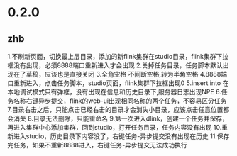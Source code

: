 # 0.2.0
## zhb
1.不刷新页面，切换最上层目录，添加的新flink集群在studio目录，flink集群下拉框没有出现，必须8888端口重新进入才会出现
2.关掉任务目录，任务脚本默认出现在了草稿，应该也是直接关闭
3.全角空格 不间断空格,转为半角空格 
4.8888端口重新进入，点击任务脚本，studio页面，flink集群下拉框出现0
5.insert into 在本地调试模式只有弹框，没有出现在信息和历史目录下,服务器日志出现NPE
6.任务名称右键异步提交，flink的web-ui出现相同名称的两个任务，不容易区分任务
7.目录右击之后，只能点击已经右击的目录才会消失小目录，应该点击任意位置都会消失
8.目录无法删除，只能重命名
9.第一次进入dlink，创建一个任务并保存，再进入集群中心添加集群，回到studio，打开任务目录，任务内容没有出现
10.重新进入studio，历史目录下内容没了，右键任务-异步提交没有出现在历史
11.保存完任务，如果不重新8888进入，右键任务-异步提交无法成功执行